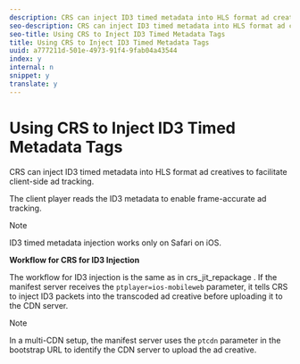 ```yaml
---
description: CRS can inject ID3 timed metadata into HLS format ad creatives to facilitate client-side ad tracking.
seo-description: CRS can inject ID3 timed metadata into HLS format ad creatives to facilitate client-side ad tracking.
seo-title: Using CRS to Inject ID3 Timed Metadata Tags
title: Using CRS to Inject ID3 Timed Metadata Tags
uuid: a777211d-501e-4973-91f4-9fab04a43544
index: y
internal: n
snippet: y
translate: y
---
```


# Using CRS to Inject ID3 Timed Metadata Tags

CRS can inject ID3 timed metadata into HLS format ad creatives to facilitate client-side ad tracking.

The client player reads the ID3 metadata to enable frame-accurate ad tracking. 
>[!NOTE]
>
>ID3 timed metadata injection works only on Safari on iOS.


**Workflow for CRS for ID3 Injection** 

The workflow for ID3 injection is the same as in  crs_jit_repackage . If the manifest server receives the `ptplayer=ios-mobileweb` parameter, it tells CRS to inject ID3 packets into the transcoded ad creative before uploading it to the CDN server. 

>[!NOTE]
>
>In a multi-CDN setup, the manifest server uses the `ptcdn` parameter in the bootstrap URL to identify the CDN server to upload the ad creative. 
